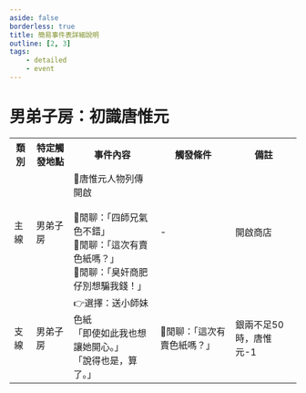 ```yaml
---
aside: false
borderless: true
title: 簡易事件表詳細說明
outline: [2, 3]
tags:
    - detailed
    - event
---
```


# 男弟子房：初識唐惟元

<Table class="timeline-table">
    <tr class="timeline-header">
        <th>類別</th>
        <th>特定觸發地點</th>
        <th>事件內容</th>
        <th>觸發條件</th>
        <th>備註</th>
    </tr>
	<tr>
		<td>主線</td>
		<td>男弟子房</td>
		<td>
			📖唐惟元人物列傳開啟<br>
			<br>
			💬閒聊：「四師兄氣色不錯」<br>
			💬閒聊：「這次有賣色紙嗎？」<br>
			💬閒聊：「臭奸商肥仔別想騙我錢！」<br>
		</td>
		<td>-</td>
		<td>開啟商店</td>
	</tr>
	<tr>
		<td>支線</td>
		<td>男弟子房</td>
		<td>
			👉選擇：送小師妹色紙<br>
			<span title="銀兩-50、唐默鈴+1">「即使如此我也想讓她開心。」 </span> <br>
			<span title="處世-1、心相-10、變心+3">「說得也是，算了。」 </span> <br>
		</td>
		<td>💬閒聊：「這次有賣色紙嗎？」</td>
		<td>銀兩不足50時，唐惟元-1</td>
	</tr>
</table>






